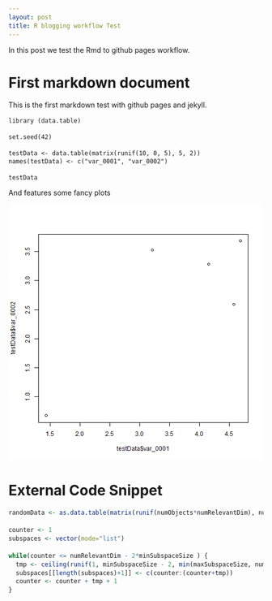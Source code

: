 ```yaml
---
layout: post
title: R blogging workflow Test
---
```




In this post we test the Rmd to github pages workflow.

# First markdown document

This is the first markdown test with github pages and jekyll.

```
library (data.table)

set.seed(42)

testData <- data.table(matrix(runif(10, 0, 5), 5, 2))
names(testData) <- c("var_0001", "var_0002")

testData
```
And features some fancy plots

![plot of chunk pressure](../images/blogpost-pressure-1.png)

# External Code Snippet


```r
randomData <- as.data.table(matrix(runif(numObjects*numRelevantDim), numObjects, numRelevantDim))

counter <- 1
subspaces <- vector(mode="list")

while(counter <= numRelevantDim - 2*minSubspaceSize ) {
  tmp <- ceiling(runif(1, minSubspaceSize - 2, min(maxSubspaceSize, numRelevantDim - counter - minSubspaceSize) -1))
  subspaces[[length(subspaces)+1]] <- c(counter:(counter+tmp))
  counter <- counter + tmp + 1
}
```

